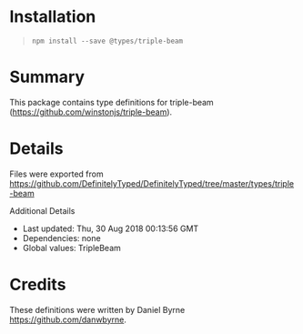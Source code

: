 # Installation
> `npm install --save @types/triple-beam`

# Summary
This package contains type definitions for triple-beam (https://github.com/winstonjs/triple-beam).

# Details
Files were exported from https://github.com/DefinitelyTyped/DefinitelyTyped/tree/master/types/triple-beam

Additional Details
 * Last updated: Thu, 30 Aug 2018 00:13:56 GMT
 * Dependencies: none
 * Global values: TripleBeam

# Credits
These definitions were written by Daniel Byrne <https://github.com/danwbyrne>.
